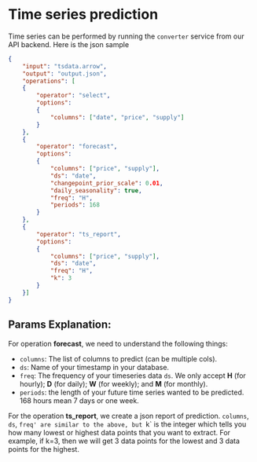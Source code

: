 # Time series prediction

Time series can be performed by running the `converter` service from our API backend.
Here is the json sample

```json
{
    "input": "tsdata.arrow",
    "output": "output.json",
    "operations": [
    {
        "operator": "select",
        "options":
        {
            "columns": ["date", "price", "supply"]
        }
    },
    {
        "operator": "forecast",
        "options":
        {
            "columns": ["price", "supply"],
            "ds": "date",
            "changepoint_prior_scale": 0.01,
            "daily_seasonality": true,
            "freq": "H",
            "periods": 168
        }
    },
    {
        "operator": "ts_report",
        "options":
        {
            "columns": ["price", "supply"],
            "ds": "date",
            "freq": "H",
            "k": 3
        }
    }]
}
```

## Params Explanation:

For operation **forecast**, we need to understand the following things:
- `columns`: The list of columns to predict (can be multiple cols).
- `ds`: Name of your timestamp in your database.
-  `freq`: The frequency of your timeseries data `ds`. We only accept **H** (for hourly); **D** (for daily); **W** (for weekly); and **M** (for monthly).
-  `periods`: the length of your future time series wanted to be predicted. 168 hours mean 7 days or one week.

For the operation **ts_report**, we create a json report of prediction.
`columns`, `ds`, `freq' are similar to the above, but `k` is the integer which tells you how many lowest or highest data points that you want to extract.
For example, if k=3, then we will get 3 data points for the lowest and 3 data points for the highest.
